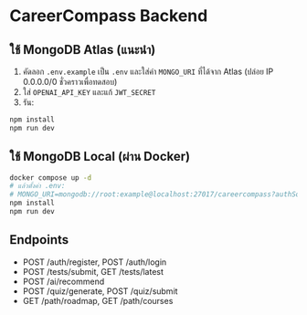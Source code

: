 # CareerCompass Backend

## ใช้ MongoDB Atlas (แนะนำ)
1) คัดลอก `.env.example` เป็น `.env` และใส่ค่า `MONGO_URI` ที่ได้จาก Atlas (ปล่อย IP 0.0.0.0/0 ชั่วคราวเพื่อทดสอบ)
2) ใส่ `OPENAI_API_KEY` และแก้ `JWT_SECRET`
3) รัน:
```bash
npm install
npm run dev
```

## ใช้ MongoDB Local (ผ่าน Docker)
```bash
docker compose up -d
# แล้วตั้งค่า .env:
# MONGO_URI=mongodb://root:example@localhost:27017/careercompass?authSource=admin
npm install
npm run dev
```

## Endpoints
- POST /auth/register, POST /auth/login
- POST /tests/submit, GET /tests/latest
- POST /ai/recommend
- POST /quiz/generate, POST /quiz/submit
- GET  /path/roadmap, GET /path/courses
